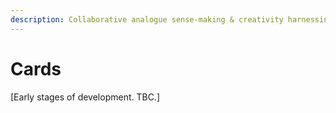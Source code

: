 ```yaml
---
description: Collaborative analogue sense-making & creativity harnessing tool
---
```


# Cards

\[Early stages of development. TBC.\]

